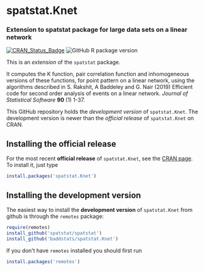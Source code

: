 # spatstat.Knet

### Extension to spatstat package for large data sets on a linear network

[![CRAN_Status_Badge](http://www.r-pkg.org/badges/version/spatstat.Knet)](http://cran.r-project.org/web/packages/spatstat.Knet)
![GitHub R package version](https://img.shields.io/github/r-package/v/spatstat/spatstat.Knet)

This is an _extension_ of the `spatstat` package. 

It computes the K function, pair correlation function
and inhomogeneous versions of these functions,
for point pattern on a linear network, using the
algorithms described in
S. Rakshit, A Baddeley and G. Nair (2019)
Efficient code for second order analysis of events on a linear network.
_Journal of Statistical Software_ **90** (1) 1-37.

This GitHub repository holds the *development version* of
`spatstat.Knet`. The development version is newer than the *official release*
of `spatstat.Knet` on CRAN. 

## Installing the official release

For the most recent **official release** of 
`spatstat.Knet`, see the [CRAN page](https://cran.r-project.org/web/packages/spatstat.Knet). To install it, just type

```R
install.packages('spatstat.Knet')
```

## Installing the development version

The easiest way to install the **development version** of `spatstat.Knet` 
from github is through the `remotes` package:

```R
require(remotes)
install_github('spatstat/spatstat')
install_github('baddstats/spatstat.Knet')
```

If you don't have `remotes` installed you should first run

```R
install.packages('remotes')
```


